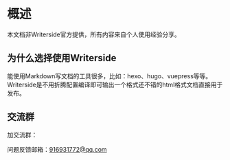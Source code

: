 # 概述


本文档非Writerside官方提供，所有内容来自个人使用经验分享。



## 为什么选择使用Writerside

能使用Markdown写文档的工具很多，比如：hexo、hugo、vuepress等等。 Writerside是不用折腾配置编译即可输出一个格式还不错的html格式文档直接用于发布。


## 交流群


加交流群：


问题反馈邮箱：916931772@qq.com











